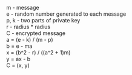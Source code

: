 m    	- message  
e    	- random number generated to each message  
p, k	- two parts of private key  
r	- radius * radius  
C	- encrypted message  
a = (e - k) / (m - p)  
b = e - ma  
x = (b^2 - r) / ((a^2 + 1)m)  
y = ax - b  
C = (x, y)  
